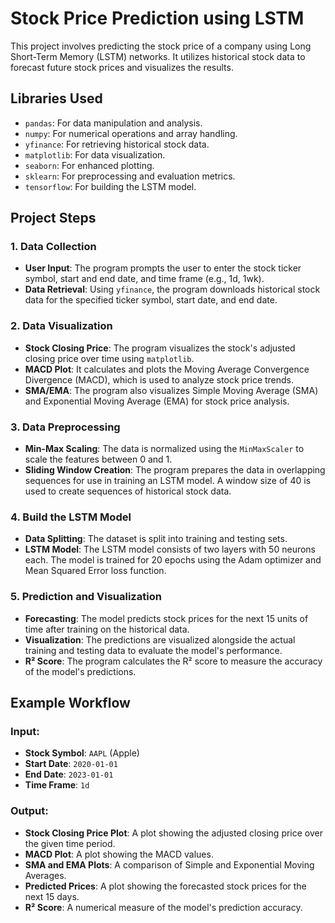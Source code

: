 # Stock Price Prediction using LSTM

This project involves predicting the stock price of a company using Long Short-Term Memory (LSTM) networks. It utilizes historical stock data to forecast future stock prices and visualizes the results.

## Libraries Used

- `pandas`: For data manipulation and analysis.
- `numpy`: For numerical operations and array handling.
- `yfinance`: For retrieving historical stock data.
- `matplotlib`: For data visualization.
- `seaborn`: For enhanced plotting.
- `sklearn`: For preprocessing and evaluation metrics.
- `tensorflow`: For building the LSTM model.

## Project Steps

### 1. Data Collection
- **User Input**: The program prompts the user to enter the stock ticker symbol, start and end date, and time frame (e.g., 1d, 1wk).
- **Data Retrieval**: Using `yfinance`, the program downloads historical stock data for the specified ticker symbol, start date, and end date.

### 2. Data Visualization
- **Stock Closing Price**: The program visualizes the stock's adjusted closing price over time using `matplotlib`.
- **MACD Plot**: It calculates and plots the Moving Average Convergence Divergence (MACD), which is used to analyze stock price trends.
- **SMA/EMA**: The program also visualizes Simple Moving Average (SMA) and Exponential Moving Average (EMA) for stock price analysis.

### 3. Data Preprocessing
- **Min-Max Scaling**: The data is normalized using the `MinMaxScaler` to scale the features between 0 and 1.
- **Sliding Window Creation**: The program prepares the data in overlapping sequences for use in training an LSTM model. A window size of 40 is used to create sequences of historical stock data.

### 4. Build the LSTM Model
- **Data Splitting**: The dataset is split into training and testing sets.
- **LSTM Model**: The LSTM model consists of two layers with 50 neurons each. The model is trained for 20 epochs using the Adam optimizer and Mean Squared Error loss function.

### 5. Prediction and Visualization
- **Forecasting**: The model predicts stock prices for the next 15 units of time after training on the historical data.
- **Visualization**: The predictions are visualized alongside the actual training and testing data to evaluate the model's performance.
- **R² Score**: The program calculates the R² score to measure the accuracy of the model's predictions.

## Example Workflow

### Input:
- **Stock Symbol**: `AAPL` (Apple)
- **Start Date**: `2020-01-01`
- **End Date**: `2023-01-01`
- **Time Frame**: `1d`

### Output:
- **Stock Closing Price Plot**: A plot showing the adjusted closing price over the given time period.
- **MACD Plot**: A plot showing the MACD values.
- **SMA and EMA Plots**: A comparison of Simple and Exponential Moving Averages.
- **Predicted Prices**: A plot showing the forecasted stock prices for the next 15 days.
- **R² Score**: A numerical measure of the model's prediction accuracy.

